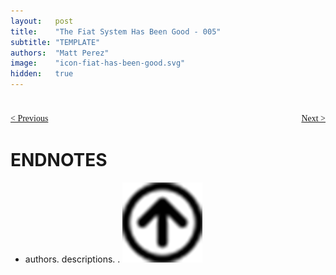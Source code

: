```yaml
---
layout:   post
title:    "The Fiat System Has Been Good - 005"
subtitle: "TEMPLATE"
authors:  "Matt Perez"
image:    "icon-fiat-has-been-good.svg"
hidden:   true
---
```


<div style="display:none; ">
 <p>Time for an alternative.</p>
</div>

<h1></h1>
 <p></p>

<div style="margin-bottom:1in; font-family: American Typewriter, serif; ">
 <span style="float:left; ">
  <a href="https://radicalcompanies.com/2024/12/08/book4-004">&lt; Previous</a>
 </span>
 <span style="float:right; ">
  <a href="https://radicalcompanies.com/2024/12/09/book4-005">Next &gt;</a>
 </span>
</div>

<h1 class="_section">ENDNOTES</h1>
 <ul>
  <li id="en01">
   <p class="_list-item">
    authors.
    descriptions.
    <a href="" target='_blank'></a>.
    <a class="_uparrow" href="#bm01"><img src="/assets/img/arrow-up-icon.png"></a>
   </p>
  </li>
 </ul>